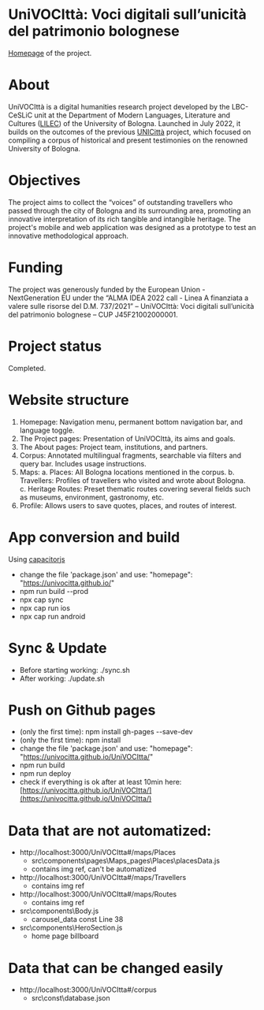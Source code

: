 # UniVOCIttà: Voci digitali sull’unicità del patrimonio bolognese
[Homepage](https://univocitta.github.io/UniVOCItta/#) of the project. 

# About 
UniVOCIttà is a digital humanities research project developed by the LBC-CeSLiC unit at the Department of Modern Languages, Literature and Cultures ([LILEC](https://lingue.unibo.it/it)) of the University of Bologna. Launched in July 2022, it builds on the outcomes of the previous [UNICittà](https://site.unibo.it/unicitta/it) project, which focused on compiling a corpus of historical and present testimonies on the renowned University of Bologna.

# Objectives 
The project aims to collect the “voices” of outstanding travellers who passed through the city of Bologna and its surrounding area, promoting an innovative interpretation of its rich tangible and intangible heritage.
The project's mobile and web application was designed as a prototype to test an innovative methodological approach.

# Funding
The project was generously funded by the European Union - NextGeneration EU under the “ALMA IDEA 2022 call - Linea A finanziata a valere sulle risorse del D.M. 737/2021” – UniVOCIttà: Voci digitali sull’unicità del patrimonio bolognese – CUP J45F21002000001.

# Project status
Completed.

# Website structure  
1. Homepage: Navigation menu, permanent bottom navigation bar, and language toggle.
2. The Project pages: Presentation of UniVOCIttà, its aims and goals.
3. The About pages: Project team, institutions, and partners. 
4. Corpus: Annotated multilingual fragments, searchable via filters and query bar. Includes usage instructions.
5. Maps: 
	a. Places: All Bologna locations mentioned in the corpus.
	b. Travellers: Profiles of travellers who visited and wrote about Bologna.
	c. Heritage Routes: Preset thematic routes covering several fields such as museums, environment, gastronomy, etc.
6. Profile: Allows users to save quotes, places, and routes of interest.

# App conversion and build
Using [capacitorjs](https://capacitorjs.com/solution/react)
- change the file 'package.json' and use: "homepage": "https://univocitta.github.io/"
- npm run build --prod
- npx cap sync
- npx cap run ios
- npx cap run android

# Sync & Update
- Before starting working: ./sync.sh 
- After working: ./update.sh

# Push on Github pages
- (only the first time): npm install gh-pages --save-dev
- (only the first time): npm install
- change the file 'package.json' and use: "homepage": "https://univocitta.github.io/UniVOCItta/"
- npm run build
- npm run deploy
- check if everything is ok after at least 10min here: [https://univocitta.github.io/UniVOCItta/](https://univocitta.github.io/UniVOCItta/)

# Data that are not automatized:
- http://localhost:3000/UniVOCItta#/maps/Places
    - src\components\pages\Maps_pages\Places\placesData.js
    - contains img ref, can't be automatized
- http://localhost:3000/UniVOCItta#/maps/Travellers 
    - contains img ref
- http://localhost:3000/UniVOCItta#/maps/Routes
    - contains img ref
- src\components\Body.js
    - carousel_data const Line 38
- src\components\HeroSection.js
    - home page billboard

# Data that can be changed easily
- http://localhost:3000/UniVOCItta#/corpus
    - src\const\database.json